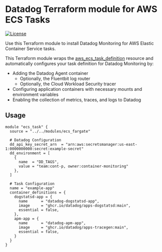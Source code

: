 # Datadog Terraform module for AWS ECS Tasks

[![License](https://img.shields.io/badge/license-Apache--2.0-blue)](https://github.com/DataDog/terraform-aws-lambda-datadog/blob/main/LICENSE)

Use this Terraform module to install Datadog Monitoring for AWS Elastic Container Service tasks.

This Terraform module wraps the [aws_ecs_task_definition](https://registry.terraform.io/providers/hashicorp/aws/latest/docs/resources/lambda_function) resource and automatically configures your task definition for Datadog Monitoring by:

* Adding the Datadog Agent container
  * Optionally, the Fluentbit log router
  * Optionally, the Cloud Workload Security tracer
* Configuring application containers with necessary mounts and environment variables
* Enabling the collection of metrics, traces, and logs to Datadog

## Usage

```hcl
module "ecs_task" {
  source = "../../modules/ecs_fargate"

  # Datadog Configuration
  dd_api_key_secret_arn  = "arn:aws:secretsmanager:us-east-1:0000000000:secret:example-secret"
  dd_environment = [
    {
      name  = "DD_TAGS",
      value = "team:cont-p, owner:container-monitoring"
    },
  ]

  # Task Configuration
  name = "example-app"
  container_definitions = {
    dogstatsd-app = {
      name      = "datadog-dogstatsd-app",
      image     = "ghcr.io/datadog/apps-dogstatsd:main",
      essential = false,
    },
    apm-app = {
      name      = "datadog-apm-app",
      image     = "ghcr.io/datadog/apps-tracegen:main",
      essential = false,
    }
  }
}
```
